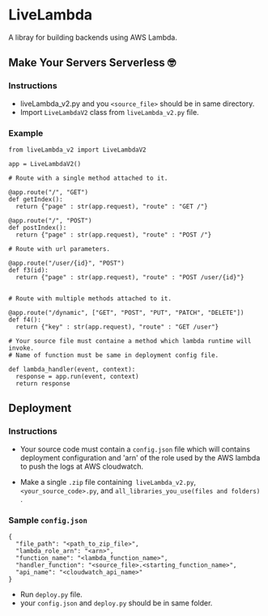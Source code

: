 # LiveLambda
A libray for building backends using AWS Lambda.

## Make Your Servers Serverless 🤓

### Instructions
* liveLambda_v2.py and you ``<source_file>`` should be in same directory.
* Import ``LiveLambdaV2`` class from ``liveLambda_v2.py`` file.
### Example

```
from liveLambda_v2 import LiveLambdaV2

app = LiveLambdaV2()

# Route with a single method attached to it.

@app.route("/", "GET")
def getIndex():
  return {"page" : str(app.request), "route" : "GET /"}

@app.route("/", "POST")
def postIndex():
  return {"page" : str(app.request), "route" : "POST /"}

# Route with url parameters.

@app.route("/user/{id}", "POST")
def f3(id):
  return {"page" : str(app.request), "route" : "POST /user/{id}"}


# Route with multiple methods attached to it.

@app.route("/dynamic", ["GET", "POST", "PUT", "PATCH", "DELETE"])
def f4():
  return {"key" : str(app.request), "route" : "GET /user"}

# Your source file must containe a method which lambda runtime will invoke.
# Name of function must be same in deployment config file.

def lambda_handler(event, context):
  response = app.run(event, context)
  return response

```

## Deployment

### Instructions
* Your source code must contain a ``config.json`` file which will contains deployment configuration and 'arn' of the role used by the AWS lambda to push the logs at AWS cloudwatch.

* Make a single `.zip` file containing` liveLambda_v2.py`, `<your_source_code>.py`, and `all_libraries_you_use(files and folders)` .
### Sample ``config.json``
```
{
  "file_path": "<path_to_zip_file>",
  "lambda_role_arn": "<arn>",
  "function_name": "<lambda_function_name>",
  "handler_function": "<source_file>.<starting_function_name>",
  "api_name": "<cloudwatch_api_name>"
}
```
* Run ``deploy.py`` file. 
* your ``config.json`` and ``deploy.py`` should be in same folder.